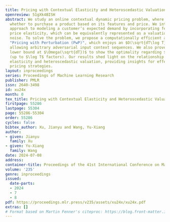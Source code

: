 ```yaml
---
title: Pricing with Contextual Elasticity and Heteroscedastic Valuation
openreview: 51gXk4BISH
abstract: We study an online contextual dynamic pricing problem, where customers decide
  whether to purchase a product based on its features and price. We introduce a novel
  approach to modeling a customer’s expected demand by incorporating feature-based
  price elasticity, which can be equivalently represented as a valuation with heteroscedastic
  noise. To solve the problem, we propose a computationally efficient algorithm called
  "Pricing with Perturbation (PwP)", which enjoys an $O(\sqrt{dT\log T})$ regret while
  allowing arbitrary adversarial input context sequences. We also prove a matching
  lower bound at $\Omega(\sqrt{dT})$ to show the optimality regarding $d$ and $T$
  (up to $\log T$ factors). Our results shed light on the relationship between contextual
  elasticity and heteroscedastic valuation, providing insights for effective and practical
  pricing strategies.
layout: inproceedings
series: Proceedings of Machine Learning Research
publisher: PMLR
issn: 2640-3498
id: xu24x
month: 0
tex_title: Pricing with Contextual Elasticity and Heteroscedastic Valuation
firstpage: 55286
lastpage: 55304
page: 55286-55304
order: 55286
cycles: false
bibtex_author: Xu, Jianyu and Wang, Yu-Xiang
author:
- given: Jianyu
  family: Xu
- given: Yu-Xiang
  family: Wang
date: 2024-07-08
address:
container-title: Proceedings of the 41st International Conference on Machine Learning
volume: '235'
genre: inproceedings
issued:
  date-parts:
  - 2024
  - 7
  - 8
pdf: https://proceedings.mlr.press/v235/assets/xu24x/xu24x.pdf
extras: []
# Format based on Martin Fenner's citeproc: https://blog.front-matter.io/posts/citeproc-yaml-for-bibliographies/
---
```

